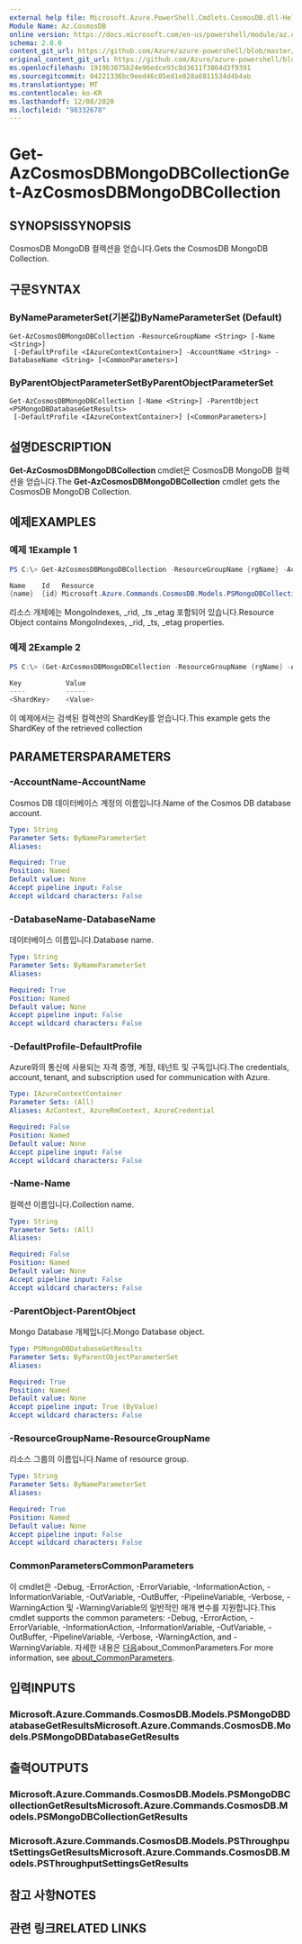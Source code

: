 ```yaml
---
external help file: Microsoft.Azure.PowerShell.Cmdlets.CosmosDB.dll-Help.xml
Module Name: Az.CosmosDB
online version: https://docs.microsoft.com/en-us/powershell/module/az.cosmosdb/get-azcosmosdbmongodbcollection
schema: 2.0.0
content_git_url: https://github.com/Azure/azure-powershell/blob/master/src/CosmosDB/CosmosDB/help/Get-AzCosmosDBMongoDBCollection.md
original_content_git_url: https://github.com/Azure/azure-powershell/blob/master/src/CosmosDB/CosmosDB/help/Get-AzCosmosDBMongoDBCollection.md
ms.openlocfilehash: 1919b3075b24e96edce93c8d3611f3864d3f9391
ms.sourcegitcommit: 04221336bc9eed46c05ed1e828a6811534d4b4ab
ms.translationtype: MT
ms.contentlocale: ko-KR
ms.lasthandoff: 12/08/2020
ms.locfileid: "98332678"
---
```

# <span data-ttu-id="14586-101">Get-AzCosmosDBMongoDBCollection</span><span class="sxs-lookup"><span data-stu-id="14586-101">Get-AzCosmosDBMongoDBCollection</span></span>

## <span data-ttu-id="14586-102">SYNOPSIS</span><span class="sxs-lookup"><span data-stu-id="14586-102">SYNOPSIS</span></span>
<span data-ttu-id="14586-103">CosmosDB MongoDB 컬렉션을 얻습니다.</span><span class="sxs-lookup"><span data-stu-id="14586-103">Gets the CosmosDB MongoDB Collection.</span></span>

## <span data-ttu-id="14586-104">구문</span><span class="sxs-lookup"><span data-stu-id="14586-104">SYNTAX</span></span>

### <span data-ttu-id="14586-105">ByNameParameterSet(기본값)</span><span class="sxs-lookup"><span data-stu-id="14586-105">ByNameParameterSet (Default)</span></span>
```
Get-AzCosmosDBMongoDBCollection -ResourceGroupName <String> [-Name <String>]
 [-DefaultProfile <IAzureContextContainer>] -AccountName <String> -DatabaseName <String> [<CommonParameters>]
```

### <span data-ttu-id="14586-106">ByParentObjectParameterSet</span><span class="sxs-lookup"><span data-stu-id="14586-106">ByParentObjectParameterSet</span></span>
```
Get-AzCosmosDBMongoDBCollection [-Name <String>] -ParentObject <PSMongoDBDatabaseGetResults>
 [-DefaultProfile <IAzureContextContainer>] [<CommonParameters>]
```

## <span data-ttu-id="14586-107">설명</span><span class="sxs-lookup"><span data-stu-id="14586-107">DESCRIPTION</span></span>
<span data-ttu-id="14586-108">**Get-AzCosmosDBMongoDBCollection** cmdlet은 CosmosDB MongoDB 컬렉션을 얻습니다.</span><span class="sxs-lookup"><span data-stu-id="14586-108">The **Get-AzCosmosDBMongoDBCollection** cmdlet gets the CosmosDB MongoDB Collection.</span></span>

## <span data-ttu-id="14586-109">예제</span><span class="sxs-lookup"><span data-stu-id="14586-109">EXAMPLES</span></span>

### <span data-ttu-id="14586-110">예제 1</span><span class="sxs-lookup"><span data-stu-id="14586-110">Example 1</span></span>
```powershell
PS C:\> Get-AzCosmosDBMongoDBCollection -ResourceGroupName {rgName} -AccountName {accountName} -Database {dbName} -Name {collectionName} 

Name    Id   Resource
{name}  {id} Microsoft.Azure.Commands.CosmosDB.Models.PSMongoDBCollectionGetPropertiesResource
```

<span data-ttu-id="14586-111">리소스 개체에는 MongoIndexes, _rid, _ts _etag 포함되어 있습니다.</span><span class="sxs-lookup"><span data-stu-id="14586-111">Resource Object contains MongoIndexes, _rid, _ts, _etag properties.</span></span>

### <span data-ttu-id="14586-112">예제 2</span><span class="sxs-lookup"><span data-stu-id="14586-112">Example 2</span></span>
```powershell
PS C:\> (Get-AzCosmosDBMongoDBCollection -ResourceGroupName {rgName} -AccountName {accountName} -Database {dbName} -Name {collectionName}).Resource.ShardKey 

Key           Value
----          ----- 
<ShardKey>    <Value>
```

<span data-ttu-id="14586-113">이 예제에서는 검색된 컬렉션의 ShardKey를 얻습니다.</span><span class="sxs-lookup"><span data-stu-id="14586-113">This example gets the ShardKey of the retrieved collection</span></span>

## <span data-ttu-id="14586-114">PARAMETERS</span><span class="sxs-lookup"><span data-stu-id="14586-114">PARAMETERS</span></span>

### <span data-ttu-id="14586-115">-AccountName</span><span class="sxs-lookup"><span data-stu-id="14586-115">-AccountName</span></span>
<span data-ttu-id="14586-116">Cosmos DB 데이터베이스 계정의 이름입니다.</span><span class="sxs-lookup"><span data-stu-id="14586-116">Name of the Cosmos DB database account.</span></span>

```yaml
Type: String
Parameter Sets: ByNameParameterSet
Aliases:

Required: True
Position: Named
Default value: None
Accept pipeline input: False
Accept wildcard characters: False
```

### <span data-ttu-id="14586-117">-DatabaseName</span><span class="sxs-lookup"><span data-stu-id="14586-117">-DatabaseName</span></span>
<span data-ttu-id="14586-118">데이터베이스 이름입니다.</span><span class="sxs-lookup"><span data-stu-id="14586-118">Database name.</span></span>

```yaml
Type: String
Parameter Sets: ByNameParameterSet
Aliases:

Required: True
Position: Named
Default value: None
Accept pipeline input: False
Accept wildcard characters: False
```

### <span data-ttu-id="14586-119">-DefaultProfile</span><span class="sxs-lookup"><span data-stu-id="14586-119">-DefaultProfile</span></span>
<span data-ttu-id="14586-120">Azure와의 통신에 사용되는 자격 증명, 계정, 테넌트 및 구독입니다.</span><span class="sxs-lookup"><span data-stu-id="14586-120">The credentials, account, tenant, and subscription used for communication with Azure.</span></span>

```yaml
Type: IAzureContextContainer
Parameter Sets: (All)
Aliases: AzContext, AzureRmContext, AzureCredential

Required: False
Position: Named
Default value: None
Accept pipeline input: False
Accept wildcard characters: False
```

### <span data-ttu-id="14586-121">-Name</span><span class="sxs-lookup"><span data-stu-id="14586-121">-Name</span></span>
<span data-ttu-id="14586-122">컬렉션 이름입니다.</span><span class="sxs-lookup"><span data-stu-id="14586-122">Collection name.</span></span>

```yaml
Type: String
Parameter Sets: (All)
Aliases:

Required: False
Position: Named
Default value: None
Accept pipeline input: False
Accept wildcard characters: False
```

### <span data-ttu-id="14586-123">-ParentObject</span><span class="sxs-lookup"><span data-stu-id="14586-123">-ParentObject</span></span>
<span data-ttu-id="14586-124">Mongo Database 개체입니다.</span><span class="sxs-lookup"><span data-stu-id="14586-124">Mongo Database object.</span></span>

```yaml
Type: PSMongoDBDatabaseGetResults
Parameter Sets: ByParentObjectParameterSet
Aliases:

Required: True
Position: Named
Default value: None
Accept pipeline input: True (ByValue)
Accept wildcard characters: False
```

### <span data-ttu-id="14586-125">-ResourceGroupName</span><span class="sxs-lookup"><span data-stu-id="14586-125">-ResourceGroupName</span></span>
<span data-ttu-id="14586-126">리소스 그룹의 이름입니다.</span><span class="sxs-lookup"><span data-stu-id="14586-126">Name of resource group.</span></span>

```yaml
Type: String
Parameter Sets: ByNameParameterSet
Aliases:

Required: True
Position: Named
Default value: None
Accept pipeline input: False
Accept wildcard characters: False
```

### <span data-ttu-id="14586-127">CommonParameters</span><span class="sxs-lookup"><span data-stu-id="14586-127">CommonParameters</span></span>
<span data-ttu-id="14586-128">이 cmdlet은 -Debug, -ErrorAction, -ErrorVariable, -InformationAction, -InformationVariable, -OutVariable, -OutBuffer, -PipelineVariable, -Verbose, -WarningAction 및 -WarningVariable의 일반적인 매개 변수를 지원합니다.</span><span class="sxs-lookup"><span data-stu-id="14586-128">This cmdlet supports the common parameters: -Debug, -ErrorAction, -ErrorVariable, -InformationAction, -InformationVariable, -OutVariable, -OutBuffer, -PipelineVariable, -Verbose, -WarningAction, and -WarningVariable.</span></span> <span data-ttu-id="14586-129">자세한 내용은 [다음](http://go.microsoft.com/fwlink/?LinkID=113216)about_CommonParameters.</span><span class="sxs-lookup"><span data-stu-id="14586-129">For more information, see [about_CommonParameters](http://go.microsoft.com/fwlink/?LinkID=113216).</span></span>

## <span data-ttu-id="14586-130">입력</span><span class="sxs-lookup"><span data-stu-id="14586-130">INPUTS</span></span>

### <span data-ttu-id="14586-131">Microsoft.Azure.Commands.CosmosDB.Models.PSMongoDBDatabaseGetResults</span><span class="sxs-lookup"><span data-stu-id="14586-131">Microsoft.Azure.Commands.CosmosDB.Models.PSMongoDBDatabaseGetResults</span></span>

## <span data-ttu-id="14586-132">출력</span><span class="sxs-lookup"><span data-stu-id="14586-132">OUTPUTS</span></span>

### <span data-ttu-id="14586-133">Microsoft.Azure.Commands.CosmosDB.Models.PSMongoDBCollectionGetResults</span><span class="sxs-lookup"><span data-stu-id="14586-133">Microsoft.Azure.Commands.CosmosDB.Models.PSMongoDBCollectionGetResults</span></span>

### <span data-ttu-id="14586-134">Microsoft.Azure.Commands.CosmosDB.Models.PSThroughputSettingsGetResults</span><span class="sxs-lookup"><span data-stu-id="14586-134">Microsoft.Azure.Commands.CosmosDB.Models.PSThroughputSettingsGetResults</span></span>

## <span data-ttu-id="14586-135">참고 사항</span><span class="sxs-lookup"><span data-stu-id="14586-135">NOTES</span></span>

## <span data-ttu-id="14586-136">관련 링크</span><span class="sxs-lookup"><span data-stu-id="14586-136">RELATED LINKS</span></span>

